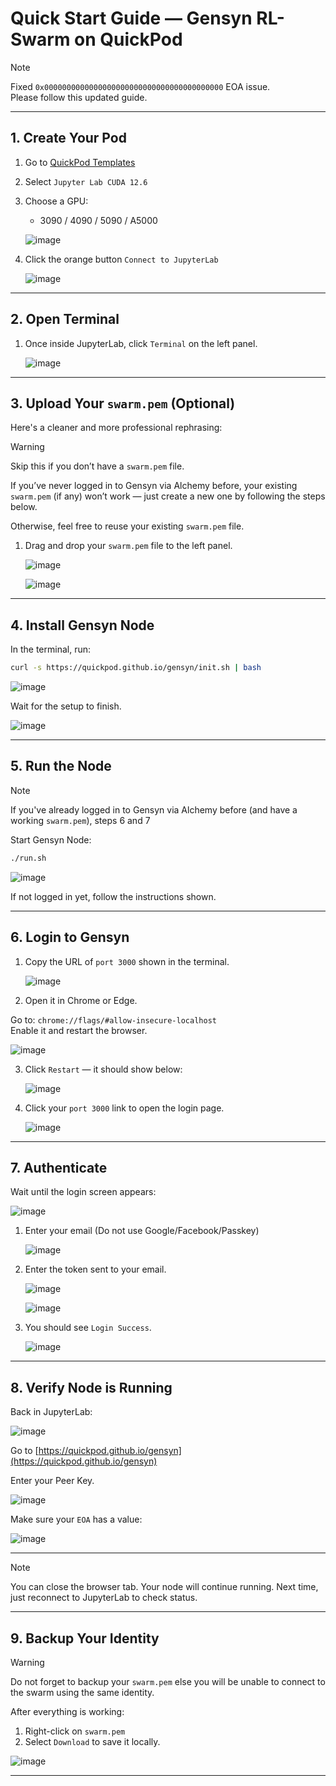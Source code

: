 # Quick Start Guide — Gensyn RL-Swarm on QuickPod

> [!NOTE]
> Fixed `0x0000000000000000000000000000000000000000` EOA issue.  
> Please follow this updated guide.

---

## 1. Create Your Pod

1. Go to [QuickPod Templates](https://console.quickpod.io/templates)
2. Select `Jupyter Lab CUDA 12.6`
3. Choose a GPU:
   - 3090 / 4090 / 5090 / A5000  

   ![image](https://github.com/user-attachments/assets/a86b55ff-f4a9-4cbc-bb45-ea36257b3e98)

4. Click the orange button `Connect to JupyterLab`

   ![image](https://github.com/user-attachments/assets/e797c4c3-f8ec-4b43-8ae2-72b29dc13561)

---

## 2. Open Terminal

1. Once inside JupyterLab, click `Terminal` on the left panel.

   ![image](https://github.com/user-attachments/assets/d304639d-a46b-4c8a-8263-4e3355c6c867)

---

## 3. Upload Your `swarm.pem` (Optional)

Here's a cleaner and more professional rephrasing:

> [!WARNING]
> Skip this if you don’t have a `swarm.pem` file.  
> 
> If you’ve never logged in to Gensyn via Alchemy before, your existing `swarm.pem` (if any) won’t work — just create a new one by following the steps below.  
> 
> Otherwise, feel free to reuse your existing `swarm.pem` file.

1. Drag and drop your `swarm.pem` file to the left panel.

   ![image](https://github.com/user-attachments/assets/94a7bae2-72f8-4e8a-8c6c-5c00c8a5e140)

   ![image](https://github.com/user-attachments/assets/77b669a7-5192-4075-8e50-ae109653dc60)

---

## 4. Install Gensyn Node

In the terminal, run:

```bash
curl -s https://quickpod.github.io/gensyn/init.sh | bash
```

   ![image](https://github.com/user-attachments/assets/80bf41cc-54a8-4106-929a-0b3b1065e355)

Wait for the setup to finish.

   ![image](https://github.com/user-attachments/assets/8c4b9224-c5a6-4924-a132-00c9e57e45c2)

---


## 5. Run the Node

> [!NOTE]
> If you've already logged in to Gensyn via Alchemy before (and have a working `swarm.pem`), steps 6 and 7

Start Gensyn Node:

```bash
./run.sh
```

   ![image](https://github.com/user-attachments/assets/731d1dc8-0e94-46b2-b62b-de3d33f19c2f)

If not logged in yet, follow the instructions shown.

---

## 6. Login to Gensyn

1. Copy the URL of `port 3000` shown in the terminal.

   ![image](https://github.com/user-attachments/assets/5daed881-18c7-475d-b6ed-0261922c2f31)

2. Open it in Chrome or Edge.

Go to:  `chrome://flags/#allow-insecure-localhost`  
Enable it and restart the browser.

   ![image](https://github.com/user-attachments/assets/4a69e555-8c66-410b-babf-bfb09861ff4c)

3. Click `Restart` — it should show below:

   ![image](https://github.com/user-attachments/assets/c5cce846-ebbe-41d5-a165-1dd8563b1be3)

4. Click your `port 3000` link to open the login page.

   ![image](https://github.com/user-attachments/assets/1cfce446-d821-46b6-9e76-d4d0393c6643)

---

## 7. Authenticate

Wait until the login screen appears:

   ![image](https://github.com/user-attachments/assets/01f32c36-21e4-4d3c-9bb3-bbfb23377e58)

1. Enter your email (Do not use Google/Facebook/Passkey)

   ![image](https://github.com/user-attachments/assets/223a12e2-96b7-406e-9e7a-512de7a1a169)

2. Enter the token sent to your email.

   ![image](https://github.com/user-attachments/assets/201b4424-9f74-4c9a-820f-5894aee9a579)

   ![image](https://github.com/user-attachments/assets/b32e9b6d-3dfe-472d-9787-639fec3f88c9)

3. You should see `Login Success`.

   ![image](https://github.com/user-attachments/assets/52e7ef0f-7ef0-4ae4-9763-89470159bf8a)

---

## 8. Verify Node is Running

Back in JupyterLab:

   ![image](https://github.com/user-attachments/assets/c9c4a68a-1dbf-49f3-a0cd-df35b9d87613)

Go to [https://quickpod.github.io/gensyn](https://quickpod.github.io/gensyn)

Enter your Peer Key.

   ![image](https://github.com/user-attachments/assets/3c0308a4-e1f8-422d-8774-db05fdd110a3)

Make sure your `EOA` has a value:

   ![image](https://github.com/user-attachments/assets/b95ec51d-8b2e-41ad-a16a-95c9ca152732)

---

> [!NOTE]
> You can close the browser tab. Your node will continue running. Next time, just reconnect to JupyterLab to check status.

---

## 9. Backup Your Identity

> [!WARNING]
> Do not forget to backup your `swarm.pem` else you will be unable to connect to the swarm using the same identity.

After everything is working:

1. Right-click on `swarm.pem`
2. Select `Download` to save it locally.
   
![image](https://github.com/user-attachments/assets/700ed311-331d-4cc2-978d-50953279d721)

---
